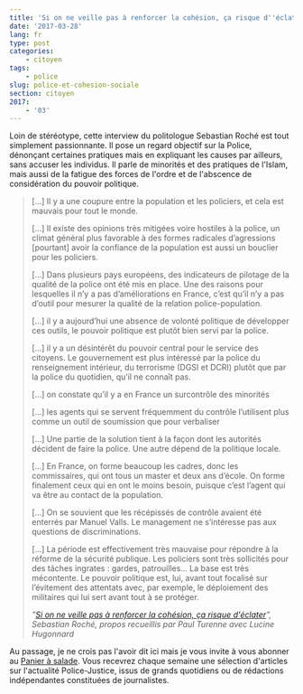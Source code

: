 ```yaml
---
title: 'Si on ne veille pas à renforcer la cohésion, ça risque d''éclater'
date: '2017-03-28'
lang: fr
type: post
categories:
    - citoyen
tags:
    - police
slug: police-et-cohesion-sociale
section: citoyen
2017:
    - '03'
---
```


Loin de stéréotype, cette interview du politologue Sebastian Roché est tout simplement passionnante. Il pose un regard objectif sur la Police, dénonçant certaines pratiques mais en expliquant les causes par ailleurs, sans accuser les individus. Il parle de minorités et des pratiques de l'Islam, mais aussi de la fatigue des forces de l'ordre et de l'abscence de considération du pouvoir politique.

<!-- more -->


> […] Il y a une coupure entre la population et les policiers, et cela est mauvais pour tout le monde.
>
> […] Il existe des opinions très mitigées voire hostiles à la police, un climat général plus favorable à des formes radicales d’agressions [pourtant] avoir la confiance de la population est aussi un bouclier pour les policiers.
>
> […] Dans plusieurs pays européens, des indicateurs de pilotage de la qualité de la police ont été mis en place. Une des raisons pour lesquelles il n’y a pas d’améliorations en France, c’est qu’il n’y a pas d’outil pour mesurer la qualité de la relation police-population.
>
> […] il y a aujourd’hui une absence de volonté politique de développer ces outils, le pouvoir politique est plutôt bien servi par la police.
>
> […] il y a un désintérêt du pouvoir central pour le service des citoyens. Le gouvernement est plus intéressé par la police du renseignement intérieur, du terrorisme (DGSI et DCRI) plutôt que par la police du quotidien, qu’il ne connaît pas.
>
> […] on constate qu’il y a en France un surcontrôle des minorités
> 
> […] les agents qui se servent fréquemment du contrôle l’utilisent plus comme un outil de soumission que pour verbaliser
>
> […] Une partie de la solution tient à la façon dont les autorités décident de faire la police. Une autre dépend de la politique locale.
> 
> […] En France, on forme beaucoup les cadres, donc les commissaires, qui ont tous un master et deux ans d’école. On forme finalement ceux qui en ont le moins besoin, puisque c’est l’agent qui va être au contact de la population.
> 
> […] On se souvient que les récépissés de contrôle avaient été enterrés par Manuel Valls. Le management ne s’intéresse pas aux questions de discriminations.
>
> […] La période est effectivement très mauvaise pour répondre à la réforme de la sécurité publique. Les policiers sont très sollicités pour des tâches ingrates : gardes, patrouilles… La base est très mécontente. Le pouvoir politique est, lui, avant tout focalisé sur l’évitement des attentats avec, par exemple, le déploiement des militaires qui lui sert avant tout à se protéger.
>
> <cite>"[Si on ne veille pas à renforcer la cohésion, ça risque d'éclater](http://www.placegrenet.fr/2017/01/12/sebastian-roche-on-ne-veille-a-renforcer-cohesion-ca-risque-declater/118029)", Sebastian Roché, propos recueillis par Paul Turenne avec Lucine Hugonnard</cite>

Au passage, je ne crois pas l'avoir dit ici mais je vous invite à vous abonner au [Panier à salade](http://us12.campaign-archive2.com/home/?u=93670423e9243101afcfcae19&id=3c8978e498). Vous recevrez chaque semaine une sélection d'articles sur l'actualité Police-Justice, issus de grands quotidiens ou de rédactions indépendantes constituées de journalistes.